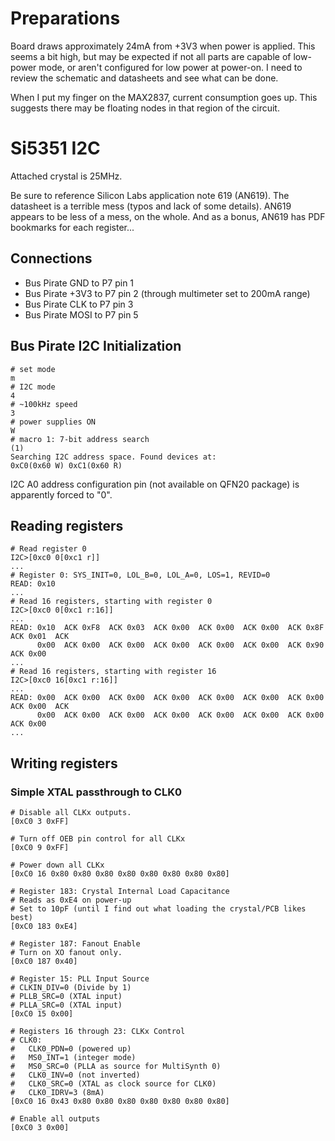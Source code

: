 # Preparations

Board draws approximately 24mA from +3V3 when power is applied. This seems a bit high, but may be expected if not all parts are capable of low-power mode, or aren't configured for low power at power-on. I need to review the schematic and datasheets and see what can be done.

When I put my finger on the MAX2837, current consumption goes up. This suggests there may be floating nodes in that region of the circuit.

# Si5351 I2C

Attached crystal is 25MHz.

Be sure to reference Silicon Labs application note 619 (AN619). The datasheet is a terrible mess (typos and lack of some details). AN619 appears to be less of a mess, on the whole. And as a bonus, AN619 has PDF bookmarks for each register...

## Connections

* Bus Pirate GND to P7 pin 1
* Bus Pirate +3V3 to P7 pin 2 (through multimeter set to 200mA range)
* Bus Pirate CLK to P7 pin 3
* Bus Pirate MOSI to P7 pin 5

## Bus Pirate I2C Initialization

    # set mode
    m
    # I2C mode
    4
    # ~100kHz speed
    3
    # power supplies ON
    W
    # macro 1: 7-bit address search
    (1)
    Searching I2C address space. Found devices at:
    0xC0(0x60 W) 0xC1(0x60 R) 

I2C A0 address configuration pin (not available on QFN20 package) is apparently forced to "0".

## Reading registers

    # Read register 0
    I2C>[0xc0 0[0xc1 r]]
    ...
    # Register 0: SYS_INIT=0, LOL_B=0, LOL_A=0, LOS=1, REVID=0
    READ: 0x10
    ...
    # Read 16 registers, starting with register 0
    I2C>[0xc0 0[0xc1 r:16]]
    ...
    READ: 0x10  ACK 0xF8  ACK 0x03  ACK 0x00  ACK 0x00  ACK 0x00  ACK 0x8F  ACK 0x01  ACK
          0x00  ACK 0x00  ACK 0x00  ACK 0x00  ACK 0x00  ACK 0x00  ACK 0x90  ACK 0x00
    ...
    # Read 16 registers, starting with register 16
    I2C>[0xc0 16[0xc1 r:16]]
    ...
    READ: 0x00  ACK 0x00  ACK 0x00  ACK 0x00  ACK 0x00  ACK 0x00  ACK 0x00  ACK 0x00  ACK
          0x00  ACK 0x00  ACK 0x00  ACK 0x00  ACK 0x00  ACK 0x00  ACK 0x00  ACK 0x00 
    ...

## Writing registers

### Simple XTAL passthrough to CLK0

    # Disable all CLKx outputs.
    [0xC0 3 0xFF]

    # Turn off OEB pin control for all CLKx
    [0xC0 9 0xFF]

    # Power down all CLKx
    [0xC0 16 0x80 0x80 0x80 0x80 0x80 0x80 0x80 0x80]

    # Register 183: Crystal Internal Load Capacitance
    # Reads as 0xE4 on power-up
    # Set to 10pF (until I find out what loading the crystal/PCB likes best)
    [0xC0 183 0xE4]

    # Register 187: Fanout Enable
    # Turn on XO fanout only.
    [0xC0 187 0x40]

    # Register 15: PLL Input Source
    # CLKIN_DIV=0 (Divide by 1)
    # PLLB_SRC=0 (XTAL input)
    # PLLA_SRC=0 (XTAL input)
    [0xC0 15 0x00]

    # Registers 16 through 23: CLKx Control
    # CLK0:
    #   CLK0_PDN=0 (powered up)
    #   MS0_INT=1 (integer mode)
    #   MS0_SRC=0 (PLLA as source for MultiSynth 0)
    #   CLK0_INV=0 (not inverted)
    #   CLK0_SRC=0 (XTAL as clock source for CLK0)
    #   CLK0_IDRV=3 (8mA)
    [0xC0 16 0x43 0x80 0x80 0x80 0x80 0x80 0x80 0x80]

    # Enable all outputs
    [0xC0 3 0x00]

